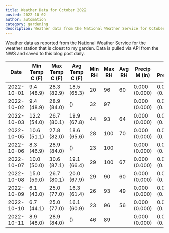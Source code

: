 ```yaml
---
title: Weather Data for October 2022
posted: 2022-10-02
author: automation
category: gardening
description: Weather data from the National Weather Service for October 2022
---
```


Weather data as reported from the National Weather Service for the weather station 
that is cloest to my garden. Data is pulled via API from the NWS and saved to this 
blog post daily.

|Date|Min Temp C (F)|Max Temp C (F)|Avg Temp C (F)|Min RH|Max RH|Avg RH|Precip M (In)|Avg Precip/Hr|
|---|---|---|---|---|---|---|---|---|
|2022-10-01|9.4 (48.9)|28.3 (82.9)|18.5 (65.3)|20|96|60|0.000 (0.000)|0.000 (0.000)|
|2022-10-02|9.4 (48.9)|28.9 (84.0)| ()|32|97||0.000 (0.000)|0.000 (0.000)|
|2022-10-03|12.2 (54.0)|26.7 (80.1)|19.9 (67.8)|44|93|64|0.000 (0.000)|0.000 (0.000)|
|2022-10-05|10.6 (51.1)|27.8 (82.0)|18.6 (65.6)|28|100|70|0.000 (0.000)|0.000 (0.000)|
|2022-10-06|8.3 (46.9)|28.9 (84.0)| ()|23|100||0.000 (0.000)|0.000 (0.000)|
|2022-10-07|10.0 (50.0)|30.6 (87.1)|19.1 (66.4)|29|100|67|0.000 (0.000)|0.000 (0.000)|
|2022-10-08|15.0 (59.0)|26.7 (80.1)|20.0 (67.9)|29|90|60|0.000 (0.000)|0.000 (0.000)|
|2022-10-09|6.1 (43.0)|25.0 (77.0)|16.3 (61.4)|26|93|49|0.000 (0.000)|0.000 (0.000)|
|2022-10-10|6.7 (44.1)|25.0 (77.0)|16.1 (60.9)|23|96|56|0.000 (0.000)|0.000 (0.000)|
|2022-10-11|8.9 (48.0)|28.9 (84.0)| ()|46|89||0.000 (0.000)|0.000 (0.000)|
